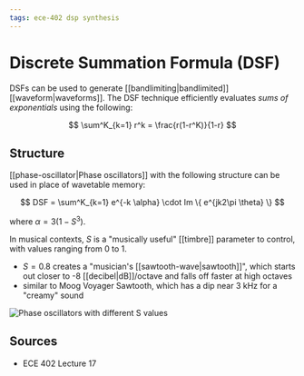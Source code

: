 ```yaml
---
tags: ece-402 dsp synthesis
---
```


# Discrete Summation Formula (DSF)

DSFs can be used to generate [[bandlimiting|bandlimited]] [[waveform|waveforms]]. The DSF technique efficiently evaluates _sums of exponentials_ using the following:

$$
\sum^K_{k=1} r^k = \frac{r(1-r^K)}{1-r}
$$

## Structure

[[phase-oscillator|Phase oscillators]] with the following structure can be used in place of wavetable memory:

$$
DSF = \sum^K_{k=1} e^{-k \alpha} \cdot Im \{ e^{jk2\pi \theta} \}
$$

where $\alpha = 3(1-S^3)$.

In musical contexts, $S$ is a "musically useful" [[timbre]] parameter to control, with values ranging from 0 to 1.

- $S = 0.8$ creates a "musician's [[sawtooth-wave|sawtooth]]", which starts out closer to -8 [[decibel|dB]]/octave and falls off faster at high octaves
- similar to Moog Voyager Sawtooth, which has a dip near 3 kHz for a "creamy" sound

![Phase oscillators with different S values](../public/attachments/oscillator-waveforms-for-different-s-values.png)

## Sources

- ECE 402 Lecture 17
